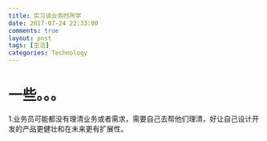 ```yaml
---
title: 实习谈业务时所学
date: 2017-07-24 22:33:00
comments: true
layout: post
tags: [生活]
categories: Technology
---
```


# 一些。。。

1.业务员可能都没有理清业务或者需求，需要自己去帮他们理清，好让自己设计开发的产品更健壮和在未来更有扩展性。

<!--more-->